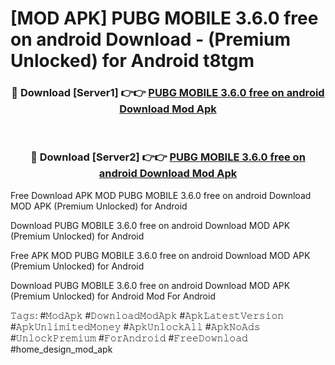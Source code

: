 # [MOD APK] PUBG MOBILE 3.6.0 free on android Download - (Premium Unlocked) for Android t8tgm



<div align="center">
<h3>🔴 Download [Server1] 👉👉 <a href="https://momento.my/?title=PUBG_MOBILE_3.6.0_free_on_android_Download">PUBG MOBILE 3.6.0 free on android Download Mod Apk</a></h3><br>

<h3>🔴 Download [Server2] 👉👉 <a href="https://momento.my/?title=PUBG_MOBILE_3.6.0_free_on_android_Download">PUBG MOBILE 3.6.0 free on android Download Mod Apk</a></h3>
</div>



Free Download APK MOD PUBG MOBILE 3.6.0 free on android Download MOD APK (Premium Unlocked) for Android

Download PUBG MOBILE 3.6.0 free on android Download MOD APK (Premium Unlocked) for Android

Free APK MOD PUBG MOBILE 3.6.0 free on android Download MOD APK (Premium Unlocked) for Android

Download PUBG MOBILE 3.6.0 free on android Download MOD APK (Premium Unlocked) for Android Mod For Android

𝚃𝚊𝚐𝚜: #𝙼𝚘𝚍𝙰𝚙𝚔 #𝙳𝚘𝚠𝚗𝚕𝚘𝚊𝚍𝙼𝚘𝚍𝙰𝚙𝚔 #𝙰𝚙𝚔𝙻𝚊𝚝𝚎𝚜𝚝𝚅𝚎𝚛𝚜𝚒𝚘𝚗 #𝙰𝚙𝚔𝚄𝚗𝚕𝚒𝚖𝚒𝚝𝚎𝚍𝙼𝚘𝚗𝚎𝚢 #𝙰𝚙𝚔𝚄𝚗𝚕𝚘𝚌𝚔𝙰𝚕𝚕 #𝙰𝚙𝚔𝙽𝚘𝙰𝚍𝚜 #𝚄𝚗𝚕𝚘𝚌𝚔𝙿𝚛𝚎𝚖𝚒𝚞𝚖 #𝙵𝚘𝚛𝙰𝚗𝚍𝚛𝚘𝚒𝚍 #𝙵𝚛𝚎𝚎𝙳𝚘𝚠𝚗𝚕𝚘𝚊𝚍 #home_design_mod_apk
